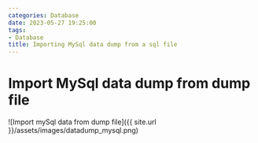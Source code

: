 ```yaml
---
categories: Database
date: 2023-05-27 19:25:00
tags:
- Database
title: Importing MySql data dump from a sql file
---
```


# Import MySql data dump from dump file

![Import mySql data from dump file]({{ site.url
}}/assets/images/datadump_mysql.png)